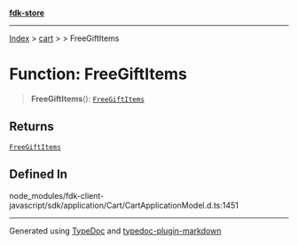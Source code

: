 [**fdk-store**](../../../README.md)
***

[Index](../../../API.md) > [cart](../../README.md) > [<internal>](../README.md) > FreeGiftItems

# Function: FreeGiftItems

> **FreeGiftItems**(): [`FreeGiftItems`](../type-aliases/type-alias.FreeGiftItems.md)

## Returns

[`FreeGiftItems`](../type-aliases/type-alias.FreeGiftItems.md)

## Defined In

node\_modules/fdk-client-javascript/sdk/application/Cart/CartApplicationModel.d.ts:1451

***
Generated using [TypeDoc](https://typedoc.org/) and [typedoc-plugin-markdown](https://www.npmjs.com/package/typedoc-plugin-markdown)
